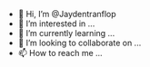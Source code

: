 - 👋 Hi, I’m @Jaydentranflop
- 👀 I’m interested in ...
- 🌱 I’m currently learning ...
- 💞️ I’m looking to collaborate on ...
- 📫 How to reach me ...

<!---
Jaydentranflop/Jaydentranflop is a ✨ special ✨ repository because its `README.md` (this file) appears on your GitHub profile.
You can click the Preview link to take a look at your changes.
--->

